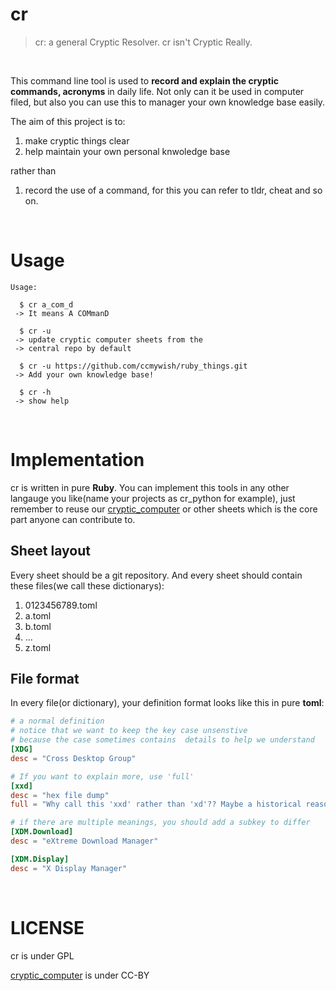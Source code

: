 # cr

> cr: a general Cryptic Resolver. cr isn't Cryptic Really. 

<br>

This command line tool is used to **record and explain the cryptic commands, acronyms** in daily life.
Not only can it be used in computer filed, but also you can use this to manager your own knowledge base easily.

The aim of this project is to:

1. make cryptic things clear
2. help maintain your own personal knwoledge base

rather than

1. record the use of a command, for this you can refer to tldr, cheat and so on. 


<br>


# Usage

```
Usage:

  $ cr a_com_d
 -> It means A COMmanD 

  $ cr -u 
 -> update cryptic computer sheets from the 
 -> central repo by default

  $ cr -u https://github.com/ccmywish/ruby_things.git
 -> Add your own knowledge base! 

  $ cr -h
 -> show help

```


<br>

# Implementation

cr is written in pure **Ruby**. You can implement this tools in any other langauge you like(name your projects as cr_python for example), just remember to reuse our [cryptic_computer] or other sheets which is the core part anyone can contribute to.

## Sheet layout

Every sheet should be a git repository. And every sheet should contain these files(we call these dictionarys):

1. 0123456789.toml
2. a.toml
3. b.toml
3. ...
4. z.toml

## File format

In every file(or dictionary), your definition format looks like this in pure **toml**:
```toml
# a normal definition
# notice that we want to keep the key case unsenstive
# because the case sometimes contains  details to help we understand
[XDG]
desc = "Cross Desktop Group"

# If you want to explain more, use 'full'
[xxd]
desc = "hex file dump"
full = "Why call this 'xxd' rather than 'xd'?? Maybe a historical reason"

# if there are multiple meanings, you should add a subkey to differ
[XDM.Download]
desc = "eXtreme Download Manager"

[XDM.Display]
desc = "X Display Manager"
```

<br>

# LICENSE
cr is under GPL

[cryptic_computer] is under CC-BY


[cryptic_computer]: https://github.com/cryptic-less/cryptic_computer
